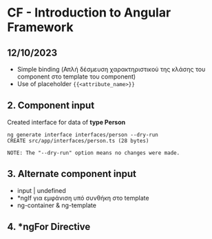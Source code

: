 # CF - Introduction to Angular Framework

## 12/10/2023

- Simple binding (Απλή δέσμευση χαρακτηριστικού της κλάσης του component στο template του component)
- Use of placeholder `{{<attribute_name>}}`

## 2. Component input

Created interface for data of **type Person**

```
ng generate interface interfaces/person --dry-run
CREATE src/app/interfaces/person.ts (28 bytes)

NOTE: The "--dry-run" option means no changes were made.
```

## 3. Alternate component input

- input | undefined
- \*ngIf για εμφάνιση υπό συνθήκη στο template
- ng-container & ng-template

## 4. *ngFor Directive 